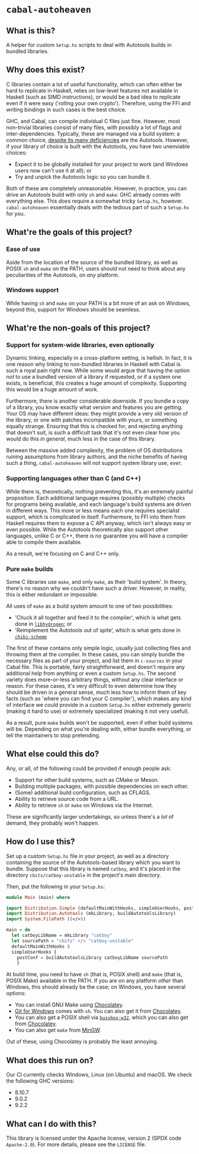# `cabal-autoheaven`

## What is this?

A helper for custom `Setup.hs` scripts to deal with Autotools builds in bundled
libraries.

## Why does this exist?

C libraries contain a lot of useful functionality, which can often either be
hard to replicate in Haskell, relies on low-level features not available in
Haskell (such as SIMD instructions), or would be a bad idea to replicate even if
it were easy ('rolling your own crypto'). Therefore, using the FFI and writing
bindings in such cases is the best choice.

GHC, and Cabal, can compile individual C files just fine. However, most
non-trivial libraries consist of many files, with possibly a lot of flags and
inter-dependencies. Typically, these are managed via a build system: a common
choice, [despite its many
deficiencies](https://web.archive.org/web/20141015085319/https://voices.canonical.com/jussi.pakkanen/2011/09/13/autotools)
are the Autotools. However, if your library of choice is built with the
Autotools, you have two unenviable choices:

* Expect it to be globally installed for your project to work (and Windows users
  now can't use it at all); or
* Try and unpick the Autotools logic so you can bundle it.

Both of these are completely unreasonable. However, in practice, you can drive
an Autotools build with only `sh` and `make`: GHC already comes with everything
else. This _does_ require a somewhat tricky `Setup.hs`, however.
`cabal-autoheaven` essentially deals with the tedious part of such a `Setup.hs`
for you.

## What're the goals of this project?

### Ease of use

Aside from the location of the source of the bundled library, as well as POSIX
`sh` and `make` on the PATH, users should not need to think about any
peculiarities of the Autotools, on _any_ platform.

### Windows support

While having `sh` and `make` on your PATH is a bit more of an ask on Windows,
beyond this, support for Windows should be seamless.

## What're the non-goals of this project?

### Support for system-wide libraries, even optionally

Dynamic linking, especially in a cross-platform setting, is hellish. In fact,
it is one reason why linking to non-bundled libraries in Haskell with Cabal is
such a royal pain right now. While some would argue that having the option _not_
to use a bundled version of a library if requested, or if a system one exists,
is beneficial, this creates a huge amount of complexity. Supporting this would
be a huge amount of work.

Furthermore, there is another considerable downside. If you bundle a copy of a
library, you know exactly what version and features you are getting. Your OS may
have different ideas: they might provide a very old version of the library, or
one with patches incompatible with yours, or something equally strange. Ensuring
that this is checked for, and rejecting anything that doesn't suit, is such a
difficult task that it's not even clear how you would do this _in general_, much
less in the case of this library.

Between the massive added complexity, the problem of OS distributions ruining
assumptions from library authors, and the niche benefits of having such a thing,
`cabal-autoheaven` will not support system library use, _ever_.

### Supporting languages other than C (and C++)

While there is, theoretically, nothing preventing this, it's an extremely
painful proposition. Each additional language requires (possibly multiple)
checks for programs being available, and each language's build systems are
driven in different ways. This more or less means each one requires specialist
support, which is complicated in itself. Furthermore, to FFI into them from
Haskell requires them to expose a C API anyway, which isn't always easy or even
possible. While the Autotools theoretically also support other languages, unlike
C or C++, there is no guarantee you will have a compiler able to compile them
available.

As a result, we're focusing on C and C++ only.

### Pure `make` builds

Some C libraries use `make`, and only `make`, as their 'build system'. In
theory, there's no reason why we couldn't have such a driver. However, in
reality, this is either redundant or impossible. 

All uses of `make` as a build system amount to one of two possibilities:

* 'Chuck it all together and feed it to the compiler', which is what gets done
  in [`libhydrogen`](https://github.com/jedisct1/libhydrogen); or
* 'Reimplement the Autotools out of spite', which is what gets done in
  [`chibi-scheme`](https://github.com/ashinn/chibi-scheme)

The first of these contains only simple logic, usually just collecting files and
throwing them at the compiler. In these cases, you can simply bundle the
necessary files as part of your project, and list them in `c-sources` in your
Cabal file. This is portable, fairly straightforward, and doesn't require any
additional help from anything or even a custom `Setup.hs`. The second variety
does more-or-less arbitrary things, without any clear interface or reason. For
these cases, it's very difficult to even determine how they should be driven in
a general sense, much less how to inform them of key facts (such as 'where you
can find your C compiler'), which makes any kind of interface we could provide
in a custom `Setup.hs` either extremely generic (making it hard to use) or
extremely specialized (making it not very useful).

As a result, pure `make` builds won't be supported, even if other build systems
will be. Depending on what you're dealing with, either bundle everything, or
tell the maintainers to stop pretending.

## What else could this do?

Any, or all, of the following could be provided if enough people ask:

* Support for other build systems, such as CMake or Meson.
* Building multiple packages, with possible dependencies on each other.
* (Some) additional build configuration, such as CFLAGS.
* Ability to retrieve source code from a URL.
* Ability to retrieve `sh` or `make` on Windows via the Internet.

These are significantly larger undertakings, so unless there's a _lot_ of
demand, they probably won't happen.

## How do I use this?

Set up a custom `Setup.hs` file in your project, as well as a directory
containing the source of the Autotools-based library which you want to bundle.
Suppose that this library is named `catboy`, and it's placed in the directory
`cbits/catboy-unstable` in the project's main directory.

Then, put the following in your `Setup.hs`:

```haskell
module Main (main) where

import Distribution.Simple (defaultMainWithHooks, simpleUserHooks, postConf)
import Distribution.Autotools (mkLibrary, buildAutotoolsLibrary)
import System.FilePath ((</>))

main = do
  let catboyLibName = mkLibrary "catboy"
  let sourcePath = "cbits" </> "catboy-unstable" 
  defaultMainWithHooks $ 
  simpleUserHooks {
    postConf = buildAutotoolsLibrary catboyLibName sourcePath
    }
```

At build time, you need to have `sh` (that is, POSIX shell) and `make` (that is,
POSIX Make) available in the PATH. If you are on any platform _other_ than
Windows, this should already be the case; on Windows, you have several options:

* You can install GNU Make using
  [Chocolatey](https://community.chocolatey.org/packages/make).
* [Git for Windows](https://git-scm.com/download/win) comes with `sh`. You can
  also get it from [Chocolatey](https://community.chocolatey.org/packages/git).
* You can also get a POSIX shell via
  [`busybox-w32`](https://frippery.org/busybox), which you can also get from
  [Chocolatey](https://community.chocolatey.org/packages/busybox).
* You can also get `make` from [MinGW](https://repo.msys2.org/mingw/mingw64).

Out of these, using Chocolatey is probably the least annoying.

## What does this run on?

Our CI currently checks Windows, Linux (on Ubuntu) and macOS. We check the
following GHC versions:

* 8.10.7
* 9.0.2
* 9.2.2

## What can I do with this?

This library is licensed under the Apache license, version 2 (SPDX code
`Apache-2.0`). For more details, please see the `LICENSE` file.
